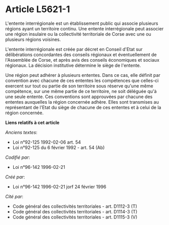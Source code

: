 # Article L5621-1

L'entente interrégionale est un établissement public qui associe plusieurs régions ayant un territoire continu. Une entente
interrégionale peut associer une région insulaire ou la collectivité territoriale de Corse avec une ou plusieurs régions
voisines.

L'entente interrégionale est créée par décret en Conseil d'Etat sur délibérations concordantes des conseils régionaux et
éventuellement de l'Assemblée de Corse, et après avis des conseils économiques et sociaux régionaux. La décision institutive
détermine le siège de l'entente.

Une région peut adhérer à plusieurs ententes. Dans ce cas, elle définit par convention avec chacune de ces ententes les
compétences que celles-ci exercent sur tout ou partie de son territoire sous réserve qu'une même compétence, sur une même
partie de ce territoire, ne soit déléguée qu'à une seule entente. Ces conventions sont approuvées par chacune des ententes
auxquelles la région concernée adhère. Elles sont transmises au représentant de l'Etat du siège de chacune de ces ententes et
à celui de la région concernée.

**Liens relatifs à cet article**

_Anciens textes_:

  - Loi n°92-125 1992-02-06 art. 54
  - Loi n°92-125 du 6 février 1992 - art. 54 (Ab)

_Codifié par_:

  - Loi n°96-142 1996-02-21

_Créé par_:

  - Loi n°96-142 1996-02-21 jorf 24 février 1996

_Cité par_:

  - Code général des collectivités territoriales - art. D1112-3 (T)
  - Code général des collectivités territoriales - art. D1114-3 (T)
  - Code général des collectivités territoriales - art. D1115-3 (V)
